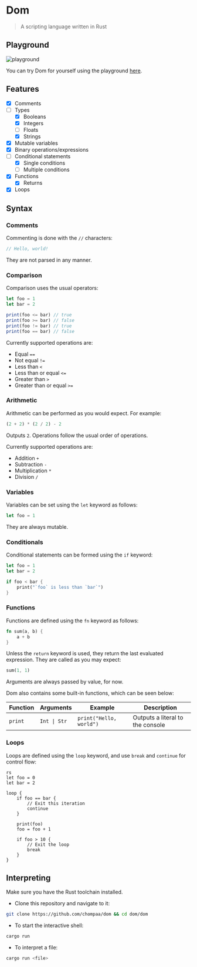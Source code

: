# Dom

> A scripting language written in Rust

## Playground

![playground](https://github.com/chompaa/dom/assets/26204416/3cef6cb1-3ff4-4fc9-999d-7c828b28197d)

You can try Dom for yourself using the playground [here](https://chompaa.github.io/dom/).

## Features 

- [x] Comments
- [ ] Types
    - [x] Booleans
    - [x] Integers
    - [ ] Floats
    - [x] Strings
- [x] Mutable variables
- [x] Binary operations/expressions
- [ ] Conditional statements
    - [x] Single conditions
    - [ ] Multiple conditions
- [x] Functions
    - [x] Returns
- [x] Loops

## Syntax

### Comments

Commenting is done with the `//` characters:

```rs
// Hello, world!
```

They are not parsed in any manner.

### Comparison

Comparison uses the usual operators:

```js
let foo = 1
let bar = 2

print(foo <= bar) // true
print(foo >= bar) // false
print(foo != bar) // true
print(foo == bar) // false
```

Currently supported operations are:
- Equal `==`
- Not equal `!=`
- Less than `<`
- Less than or equal `<=`
- Greater than `>`
- Greater than or equal `>=`

### Arithmetic

Arithmetic can be performed as you would expect. For example:

```rs
(2 + 2) * (2 / 2) - 2
```

Outputs `2`. Operations follow the usual order of operations.

Currently supported operations are:
- Addition `+`
- Subtraction `-`
- Multiplication `*`
- Division `/`

### Variables

Variables can be set using the `let` keyword as follows:

```rs
let foo = 1
```

They are always mutable.

</details>

### Conditionals

Conditional statements can be formed using the `if` keyword:

```rs
let foo = 1
let bar = 2

if foo < bar {
    print("`foo` is less than `bar`")
}
```

### Functions

Functions are defined using the `fn` keyword as follows:

```rs
fn sum(a, b) {
    a + b
}
```

Unless the `return` keyword is used, they return the last evaluated expression. They are called as you may expect:

```rs
sum(1, 1)
```

Arguments are always passed by value, for now.

Dom also contains some built-in functions, which can be seen below:

| Function | Arguments | Example | Description |
| --- | --- | --- | --- |
| `print` | `Int \| Str` | `print("Hello, world")` | Outputs a literal to the console

### Loops

Loops are defined using the `loop` keyword, and use `break` and `continue` for control flow:

```
rs
let foo = 0
let bar = 2

loop {
    if foo == bar {
        // Exit this iteration 
        continue
    }

    print(foo)
    foo = foo + 1

    if foo > 10 {
        // Exit the loop
        break
    }
}
```

</details>

## Interpreting 

Make sure you have the Rust toolchain installed.

- Clone this repository and navigate to it:

```sh
git clone https://github.com/chompaa/dom && cd dom/dom
```

- To start the interactive shell:

```sh
cargo run
```

- To interpret a file:

```sh
cargo run <file>
```

